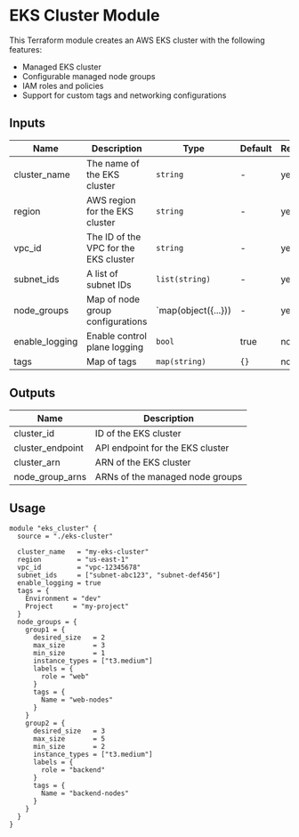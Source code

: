 # EKS Cluster Module

This Terraform module creates an AWS EKS cluster with the following features:
- Managed EKS cluster
- Configurable managed node groups
- IAM roles and policies
- Support for custom tags and networking configurations

## Inputs

| Name           | Description                            | Type               | Default | Required |
|----------------|----------------------------------------|--------------------|---------|----------|
| cluster_name   | The name of the EKS cluster            | `string`           | -       | yes      |
| region         | AWS region for the EKS cluster         | `string`           | -       | yes      |
| vpc_id         | The ID of the VPC for the EKS cluster  | `string`           | -       | yes      |
| subnet_ids     | A list of subnet IDs                   | `list(string)`     | -       | yes      |
| node_groups    | Map of node group configurations       | `map(object({...}))| -       | yes      |
| enable_logging | Enable control plane logging           | `bool`             | true    | no       |
| tags           | Map of tags                           | `map(string)`      | `{}`    | no       |

## Outputs

| Name               | Description                       |
|--------------------|-----------------------------------|
| cluster_id         | ID of the EKS cluster            |
| cluster_endpoint   | API endpoint for the EKS cluster |
| cluster_arn        | ARN of the EKS cluster           |
| node_group_arns    | ARNs of the managed node groups   |

## Usage

```hcl
module "eks_cluster" {
  source = "./eks-cluster"

  cluster_name   = "my-eks-cluster"
  region         = "us-east-1"
  vpc_id         = "vpc-12345678"
  subnet_ids     = ["subnet-abc123", "subnet-def456"]
  enable_logging = true
  tags = {
    Environment = "dev"
    Project     = "my-project"
  }
  node_groups = {
    group1 = {
      desired_size   = 2
      max_size       = 3
      min_size       = 1
      instance_types = ["t3.medium"]
      labels = {
        role = "web"
      }
      tags = {
        Name = "web-nodes"
      }
    }
    group2 = {
      desired_size   = 3
      max_size       = 5
      min_size       = 2
      instance_types = ["t3.medium"]
      labels = {
        role = "backend"
      }
      tags = {
        Name = "backend-nodes"
      }
    }
  }
}
